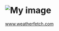 ![My image](http://i1158.photobucket.com/albums/p618/g12mcgov/Photobucket%20Desktop%20-%20Grants%20MacBook%20Pro/WeatherFetchArchitecture.png)
============

www.weatherfetch.com
